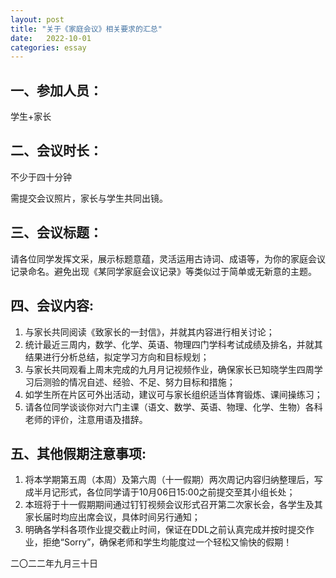 ```yaml
---
layout: post
title: "关于《家庭会议》相关要求的汇总"
date:   2022-10-01
categories: essay
---
```


## 一、参加人员：

学生+家长

## 二、会议时长：

不少于四十分钟

需提交会议照片，家长与学生共同出镜。

## 三、会议标题：

请各位同学发挥文采，展示标题意蕴，灵活运用古诗词、成语等，为你的家庭会议记录命名。避免出现《某同学家庭会议记录》等类似过于简单或无新意的主题。

## 四、会议内容:

1. 与家长共同阅读《致家长的一封信》，并就其内容进行相关讨论；
2. 统计最近三周内，数学、化学、英语、物理四门学科考试成绩及排名，并就其结果进行分析总结，拟定学习方向和目标规划；
3. 与家长共同观看上周末完成的九月月记视频作业，确保家长已知晓学生四周学习后测验的情况自述、经验、不足、努力目标和措施；
4. 如学生所在片区可外出活动，建议可与家长组织适当体育锻炼、课间操练习；
5. 请各位同学谈谈你对六门主课（语文、数学、英语、物理、化学、生物）各科老师的评价，注意用语及措辞。

## 五、其他假期注意事项:

1. 将本学期第五周（本周）及第六周（十一假期）两次周记内容归纳整理后，写成半月记形式，各位同学请于10月06日15:00之前提交至其小组长处；
2. 本班将于十一假期期间通过钉钉视频会议形式召开第二次家长会，各学生及其家长届时均应出席会议，具体时间另行通知；
3. 明确各学科各项作业提交截止时间，保证在DDL之前认真完成并按时提交作业，拒绝“Sorry”，确保老师和学生均能度过一个轻松又愉快的假期！

二〇二二年九月三十日